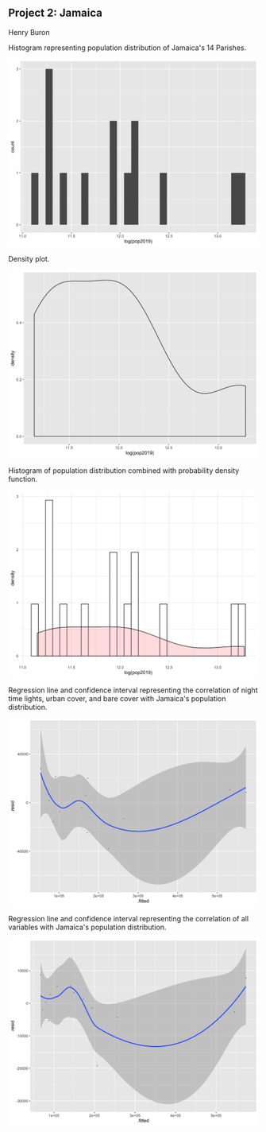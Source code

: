 ## Project 2: Jamaica

Henry Buron

Histogram representing population distribution of Jamaica's 14 Parishes.

![](jam_histogram99.png)

Density plot.

![](jam_density99.png)

Histogram of population distribution combined with probability density function.

![](jam_pdf_log99.png)

Regression line and confidence interval representing the correlation of night time lights, urban cover, and bare cover with Jamaica's population distribution.

![](jam_some_variables99.png)

Regression line and confidence interval representing the correlation of all variables with Jamaica's population distribution.

![](jam_all_variables99.png)
